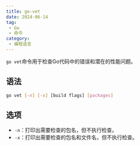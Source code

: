 ```yaml
---
title: go-vet
date: 2024-06-14
tag:
 - Go
 - 命令
category:
 - 编程语言
---
```


<!-- more -->

`go vet`命令用于检查Go代码中的错误和潜在的性能问题。

## 语法

```bash
go vet [-n] [-x] [build flags] [packages]
```

## 选项

- `-n`：打印出需要检查的包名，但不执行检查。
- `-x`：打印出需要检查的包名和文件名，但不执行检查。
